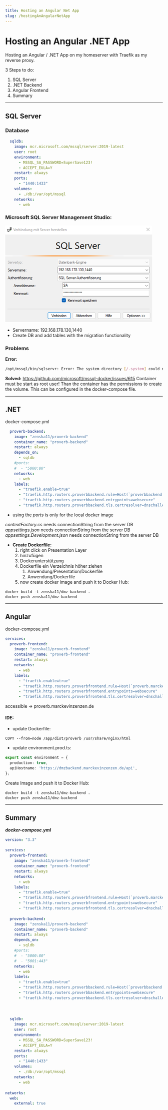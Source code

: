 ```yaml
---
title: Hosting an Angular Net App
slug: /hostingAnAngularNetApp
---
```


# Hosting an Angular .NET App

Hosting an Angular / .NET App on my homeserver with Traefik as my reverse proxy.

3 Steps to do:
1. SQL Server
2. .NET Backend
3. Angular Frontend
4. Summary
****
## SQL Server
### Database
``` yml
  sqldb:
    image: mcr.microsoft.com/mssql/server:2019-latest
    user: root
    environment:
      - MSSQL_SA_PASSWORD=SuperSave123!
      - ACCEPT_EULA=Y
    restart: always
    ports:
      - "1440:1433"
    volumes:
      - ./db:/var/opt/mssql
    networks:
      - web
```


### Microsoft SQL Server Management Studio:
![](SQLConnectToServer.png)
- Servername: 192.168.178.130,1440
- Create DB and add tables with the migration functionality


### Problems
**Error:**
```bash
/opt/mssql/bin/sqlservr: Error: The system directory [/.system] could not be created. File: LinuxDirectory.cpp:420 [Status: 0xC0000022 Access Denied errno = 0xD(13) Permission denied]

```

**Solved:**
https://github.com/microsoft/mssql-docker/issues/615
Container must be start as root user! Than the container has the permissions to create the volume. This can be configured in the docker-compose file.
****

## .NET
docker-compose.yml
``` yml
  proverb-backend:
    image: "zenska11/proverb-backend"
    container_name: "proverb-backend"
    restart: always
    depends_on:
      - sqldb
    #ports:
    #  - "5000:80"
    networks:
      - web 
    labels:
      - "traefik.enable=true"
      - "traefik.http.routers.proverbbackend.rule=Host(`proverbbackend.marckevinzenzen.de`)"
      - "traefik.http.routers.proverbbackend.entrypoints=websecure"
      - "traefik.http.routers.proverbbackend.tls.certresolver=dnschallenge"
```
- using the *ports* is only for the local docker image

*contextFactory.cs* needs connectionString from the server DB
*appsettings.json* needs connectionString from the server DB
*appsettings.Development.json* needs connectionString from the server DB

- **Create Dockerfile:**
	1. right click on Presentation Layer 
	2. hinzufügen
	3. Dockerunterstützung
	4. Dockerfile ein Verzeichnis höher ziehen 
		1. Anwendung/Presentation/Dockerfile
		2. Anwendung/Dockerfile
	5. now create docker image and push it to Docker Hub:
``` Docker
docker build -t zenska11/dmz-backend .
docker push zenska11/dmz-backend
```

****

## Angular 
docker-compose.yml
``` yml
services:
  proverb-frontend:
    image: "zenska11/proverb-frontend"
    container_name: "proverb-frontend"
    restart: always
    networks:
      - web
    labels:
      - "traefik.enable=true"
      - "traefik.http.routers.proverbfrontend.rule=Host(`proverb.marckevinzenzen.de`)"
      - "traefik.http.routers.proverbfrontend.entrypoints=websecure"
      - "traefik.http.routers.proverbfrontend.tls.certresolver=dnschallenge"
```
accessible -> proverb.marckevinzenzen.de

#### IDE:
- update Dockerfile:
``` shell
COPY --from=node /app/dist/proverb /usr/share/nginx/html
```

- update environment.prod.ts:
```typescript
export const environment = {
  production: true,
  apiHostname: 'https://dmzbackend.marckevinzenzen.de/api',
};
```

Create Image and push it to Docker Hub:
``` Docker
docker build -t zenska11/dmz-backend .
docker push zenska11/dmz-backend
```
****

## Summary
***docker-compose.yml***
``` yml
version: "3.3"

services:
  proverb-frontend:
    image: "zenska11/proverb-frontend"
    container_name: "proverb-frontend"
    restart: always
    networks:
      - web
    labels:
      - "traefik.enable=true"
      - "traefik.http.routers.proverbfrontend.rule=Host(`proverb.marckevinzenzen.de`)"
      - "traefik.http.routers.proverbfrontend.entrypoints=websecure"
      - "traefik.http.routers.proverbfrontend.tls.certresolver=dnschallenge"

  proverb-backend:
    image: "zenska11/proverb-backend"
    container_name: "proverb-backend"
    restart: always
    depends_on:
      - sqldb
    #ports:
    #  - "5000:80"
    #  - "5001:443"
    networks:
      - web 
    labels:
      - "traefik.enable=true"
      - "traefik.http.routers.proverbbackend.rule=Host(`proverbbackend.marckevinzenzen.de`)"
      - "traefik.http.routers.proverbbackend.entrypoints=websecure"
      - "traefik.http.routers.proverbbackend.tls.certresolver=dnschallenge"
 


  sqldb:
    image: mcr.microsoft.com/mssql/server:2019-latest
    user: root
    environment:
      - MSSQL_SA_PASSWORD=SuperSave123!
      - ACCEPT_EULA=Y
    restart: always
    ports:
      - "1440:1433"
    volumes:
      - ./db:/var/opt/mssql
    networks:
      - web

networks:
  web:
    external: true
```


